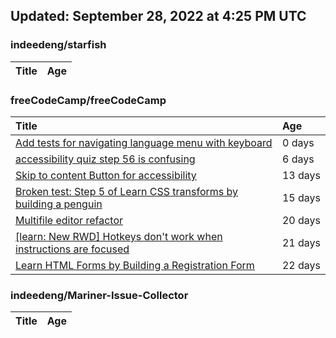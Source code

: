 ## Updated: September 28, 2022 at 4:25 PM UTC


### indeedeng/starfish
|**Title**|**Age**|
|:----|:----|


### freeCodeCamp/freeCodeCamp
|**Title**|**Age**|
|:----|:----|
|[Add tests for navigating language menu with keyboard](https://github.com/freeCodeCamp/freeCodeCamp/issues/47649)|0&nbsp;days|
|[accessibility quiz step 56 is confusing](https://github.com/freeCodeCamp/freeCodeCamp/issues/47588)|6&nbsp;days|
|[Skip to content Button for accessibility](https://github.com/freeCodeCamp/freeCodeCamp/issues/47523)|13&nbsp;days|
|[Broken test: Step 5 of Learn CSS transforms by building a penguin](https://github.com/freeCodeCamp/freeCodeCamp/issues/47513)|15&nbsp;days|
|[Multifile editor refactor](https://github.com/freeCodeCamp/freeCodeCamp/issues/47467)|20&nbsp;days|
|[[learn: New RWD] Hotkeys don't work when instructions are focused ](https://github.com/freeCodeCamp/freeCodeCamp/issues/47457)|21&nbsp;days|
|[Learn HTML Forms by Building a Registration Form](https://github.com/freeCodeCamp/freeCodeCamp/issues/47456)|22&nbsp;days|


### indeedeng/Mariner-Issue-Collector
|**Title**|**Age**|
|:----|:----|